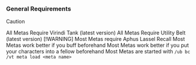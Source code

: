 ### General Requirements
> [!CAUTION]
> All Metas Require Virindi Tank (latest version)
> All Metas Require Utility Belt (latest version)
> [!WARNING]
> Most Metas require Aphus Lassel Recall
> Most Metas work better if you buff beforehand
> Most Metas work better if you put your characters into a fellow beforehand
> Most Metas are started with `/ub bc /vt meta load <meta name>`